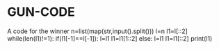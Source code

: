 # GUN-CODE
A code for the winner 
n=list(map(str,input().split()))
l=n
l1=l[::2]
while(len(l1)!=1):
	if(l1[-1]==l[-1]):
		l=l1
		l1=l1[1::2]
	else:
		l=l1
		l1=l1[::2]
print(l1)		
